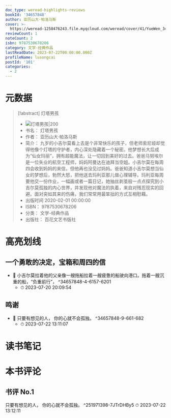 ```yaml
---
doc_type: weread-highlights-reviews
bookId: '34657848'
author: 亚历山大·帕洛马斯
cover: >-
  https://weread-1258476243.file.myqcloud.com/weread/cover/41/YueWen_34657848/t7_YueWen_34657848.jpg
reviewCount: 1
noteCount: 2
isbn: 9787530678206
category: 文学-经典作品
lastReadDate: 2023-07-22T00:00:00.000Z
profileName: lusongcai
postId: '101'
categories:
  - 2
---
```

# 元数据
> [!abstract] 灯塔男孩
> - ![ 灯塔男孩|200](https://weread-1258476243.file.myqcloud.com/weread/cover/41/YueWen_34657848/t7_YueWen_34657848.jpg)
> - 书名： 灯塔男孩
> - 作者： 亚历山大·帕洛马斯
> - 简介： 九岁的小吉尔莫看上去是个非常快乐的孩子，但老师索尼娅却觉得他像个灯塔的守护者，内心深处隐藏着一个秘密。他梦想长大后成为“仙女玛丽”，拥有超能魔法，让一切回到美好的过去。爸爸马努埃尔是一位失业的航空工程师，妈妈阿曼达在迪拜当空姐。小吉尔莫在每周四会收到妈妈的来信，但他再也没见过妈妈。爸爸知道小吉尔莫想当仙女的梦想后，勃然大怒，把他送去玛利亚那儿做心理辅导。玛利亚每周要他交一份作业，一幅画或者一篇日记，她抽丝剥茧般一点点探究到小吉尔莫孤独的内心世界，并发现他对魔法的执着，来自对残忍现实的回避。面对突如其来的伤痛，我们常常用最笨拙的方式互相慰藉。
> - 出版时间 2020-02-01 00:00:00
> - ISBN： 9787530678206
> - 分类： 文学-经典作品
> - 出版社： 百花文艺书版社

# 高亮划线

## 一个勇敢的决定，宝箱和周四的信


- 📌 小吉尔莫拉着他的父亲像一艘拖船拉着一艘疲惫的船驶向港口。拖着一艘沉重的船，“负重前行”， ^34657848-4-6157-6201
    - ⏱ 2023-07-20 20:09:54 
## 鸣谢


- 📌 只要有想见的人，   你的心就不会孤独。 ^34657848-9-661-682
    - ⏱ 2023-07-22 13:11:07 
# 读书笔记

# 本书评论

## 书评 No.1 
只要有想见的人， 你的心就不会孤独。 ^251971398-7JTrDHBy5
⏱ 2023-07-22 13:12:11
